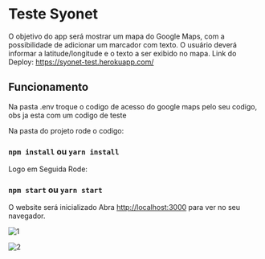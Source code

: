 # Teste Syonet

O objetivo do app será mostrar um mapa do Google Maps, com a
possibilidade de adicionar um marcador com texto. O usuário deverá informar a latitude/longitude
e o texto a ser exibido no mapa.
Link do Deploy: https://syonet-test.herokuapp.com/

## Funcionamento

Na pasta .env troque o codigo de acesso do google maps pelo seu codigo, obs ja esta com um codigo de teste

Na pasta do projeto rode o codigo:

### `npm install` ou `yarn install`

Logo em Seguida Rode:
### `npm start` ou `yarn start`

O website será inicializado
Abra [http://localhost:3000](http://localhost:3000) para ver no seu navegador.


![1](https://user-images.githubusercontent.com/46730164/168183534-9168a409-817a-4e76-a429-9db951ed73ab.png)


![2](https://user-images.githubusercontent.com/46730164/168183613-316887c2-4c57-49f5-a620-2c8b809db9ca.png)
